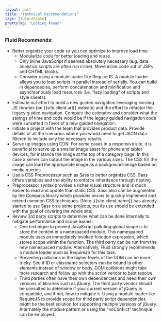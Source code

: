 ```yaml
---
layout: post
title: "Technical Recommendations"
tags: [futureState]
prettyTag: "Looking Ahead"
---
```

<div> 
<h3>Fluid Recommends:</h3>
<ul>
<li>Better organize your code so you can optimize to improve load time.
    <ul>
        <li>Modularize code for better loading and reuse.</li>
        <li>Only inline JavaScript if deemed absolutely necessary (e.g. data analytics scripts are often run inline).  Move inline code out of JSPs and CHTML blocks.</li>
        <li>Consider using a module loader like RequireJS.  A module loader allows you to load scripts in parallel instead of serially.  You can build in dependecies, perform concatenation and minification and asynchronously load resources (i.e. "lazy loading" of scripts and style sheets).</li>
    </ul>
</li>
<li>Estimate out effort to build a new guided navigation leveraging existing JS libraries (on {{site.client.url}} website) and the effort to refactor the legacy guided navigation. Compare the estimates and consider what the savings of time and code would be if the legacy guided navigation code were sunsetted in favor of a new guided navigation.</li>
<li>Initiate a project with the team that provides product data. Provide details of all the scenarios where you would need to get JSON data filtered to include only the necessary results.</li>
<li>Serve up images using CDN. For some cases in a responsive site, it is beneficial to serve up a smaller image asset for phone and tablet devices, for instance the image at the top of a category page.  In this case a server can output the image in the various sizes.  The CSS for the image can load the appropriate image as a background-image based on media queries.</li>
<li>Use a CSS Preprocessor such as Sass to better organize CSS.  Sass offers variables and the ability to enforce inheritance through nesting.</li>
<li>Preprocessor syntax provides a richer visual structure and is much easier to read and update than static CSS. Sass also can be augmented by the Compass library which provides mixins to quickly implement and extend common CSS techniques. (Note: {{site.client.name}} has already started to use Sass on a some projects, but its use should be extended with the goal of covering the whole site).</li>
<li>Review 3rd party scripts to determine what can be done internally to mitigate performance and scope issues.
    <ul>
        <li>One technique to prevent JavaScript polluting global scope is to store the content in a namespaced module.  This namespaced module uses an immediately invoked function expression, which stores scope within the function.  The third party can be run from the new namespaced module. Alternatively, Fluid strongly recommends a module loader such as RequireJS for this task.</li>
        <li>Preventing collisions in the higher levels of the DOM can be more tricky.  See if ID or classname selectors can be bound to other elements instead of window or body. DOM collisions might take more research and follow up with the script vendor to best resolve.</li>
        <li>Third parties often have their own dependencies and need their own versions of libraries such as jQuery.  The third party vendor should be consulted to determine if your current version of jQuery is compatible, and if not, how to mitigate it.  Using a module loader like RequireJS to provide scope for third party script dependencies might be the best solution for supporting multiple versions of jQuery. Alternately the module pattern or using the "noConflict" technique can be employed.</li>
    </ul> 
</li>
</ul>
</div>

<br>
